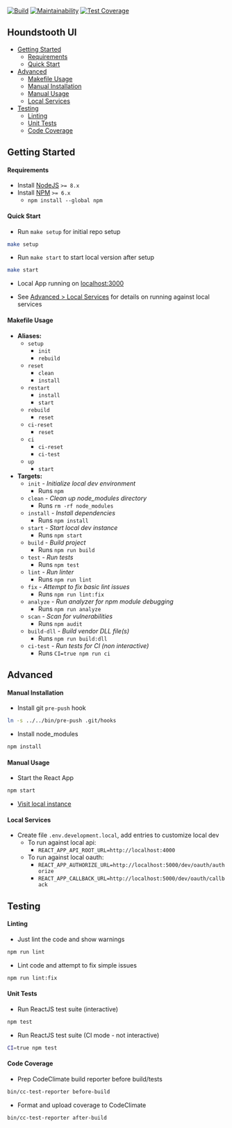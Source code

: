 [![Build](https://app.razorsite.co/projects/houndstooth/badge)](https://app.razorsite.co/projects/houndstooth/builds/latest)
[![Maintainability](https://api.codeclimate.com/v1/badges/17e180d74ac7e1fe8bb7/maintainability)](https://codeclimate.com/repos/5c50951ef5fffb7846004347/maintainability)
[![Test Coverage](https://api.codeclimate.com/v1/badges/17e180d74ac7e1fe8bb7/test_coverage)](https://codeclimate.com/repos/5c50951ef5fffb7846004347/test_coverage)

Houndstooth UI
---

- [Getting Started](#getting-started)
  - [Requirements](#requirements)
  - [Quick Start](#quick-start)
- [Advanced](#advanced)
  - [Makefile Usage](#makefile-usage)
  - [Manual Installation](#manual-installation)
  - [Manual Usage](#manual-usage)
  - [Local Services](#local-services)
- [Testing](#testing)
  - [Linting](#linting)
  - [Unit Tests](#unit-tests)
  - [Code Coverage](#code-coverage)

## Getting Started

#### Requirements
- Install [NodeJS](https://nodejs.org/en/download/) `>= 8.x`
- Install [NPM](https://nodejs.org/en/download/) `>= 6.x`
  - `npm install --global npm`

#### Quick Start
- Run `make setup` for initial repo setup
```bash
make setup
```

- Run `make start` to start local version after setup
```bash
make start
```

- Local App running on [localhost:3000](http://localhost:3000)

- See [Advanced > Local Services](#local-services) for details on running against local services

#### Makefile Usage

- **Aliases:**
  - `setup`
    - `init`
    - `rebuild`
  - `reset`
    - `clean`
    - `install`
  - `restart`
    - `install`
    - `start`
  - `rebuild`
    - `reset`
  - `ci-reset`
    - `reset`
  - `ci`
    - `ci-reset`
    - `ci-test`
  - `up`
    - `start`
- **Targets:**
  - `init` - *Initialize local dev environment*
    - Runs `npm `
  - `clean` - *Clean up node_modules directory*
    - Runs `rm -rf node_modules`
  - `install` - *Install dependencies*
    - Runs `npm install`
  - `start` - *Start local dev instance*
    - Runs `npm start`
  - `build` - *Build project*
    - Runs `npm run build`
  - `test` - *Run tests*
    - Runs `npm test`
  - `lint` - *Run linter*
    - Runs `npm run lint`
  - `fix` - *Attempt to fix basic lint issues*
    - Runs `npm run lint:fix`
  - `analyze` - *Run analyzer for npm module debugging*
    - Runs `npm run analyze`
  - `scan` - *Scan for vulnerabilities*
    - Runs `npm audit`
  - `build-dll` - *Build vendor DLL file(s)*
    - Runs `npm run build:dll`
  - `ci-test` - *Run tests for CI (non interactive)*
    - Runs `CI=true npm run ci`

## Advanced

#### Manual Installation
- Install git `pre-push` hook
```bash
ln -s ../../bin/pre-push .git/hooks
```

- Install node_modules
```bash
npm install
```

#### Manual Usage

- Start the React App
```bash
npm start
```

- [Visit local instance](http://localhost:3000)

#### Local Services

- Create file `.env.development.local`, add entries to customize local dev
  - To run against local api:
    - `REACT_APP_API_ROOT_URL=http://localhost:4000`
  - To run against local oauth:
    - `REACT_APP_AUTHORIZE_URL=http://localhost:5000/dev/oauth/authorize`
    - `REACT_APP_CALLBACK_URL=http://localhost:5000/dev/oauth/callback`

## Testing

#### Linting

- Just lint the code and show warnings
```bash
npm run lint
```
- Lint code and attempt to fix simple issues
```bash
npm run lint:fix
```

#### Unit Tests

- Run ReactJS test suite (interactive)
```bash
npm test
```
- Run ReactJS test suite (CI mode - not interactive)
```bash
CI=true npm test
```

#### Code Coverage

- Prep CodeClimate build reporter before build/tests
```bash
bin/cc-test-reporter before-build
```
- Format and upload coverage to CodeClimate
```bash
bin/cc-test-reporter after-build
```


